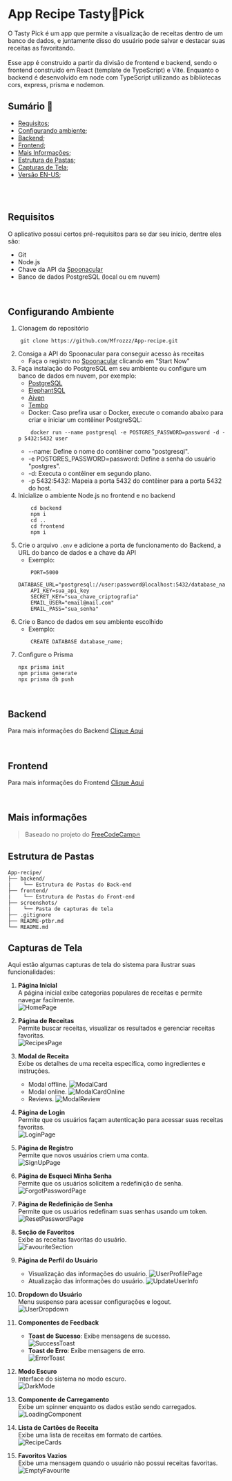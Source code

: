 # App Recipe Tasty🥐Pick

O Tasty Pick é um app que permite a visualização de receitas dentro de um banco de dados, e juntamente disso do usuário pode salvar e destacar suas receitas as favoritando.
<br>
<br>
Esse app é construido a partir da divisão de frontend e backend, sendo o frontend construido em React (template de TypeScript) e Vite. Enquanto o backend é desenvolvido em node com TypeScript utilizando as bibliotecas cors, express, prisma e nodemon.
<br>
## Sumário 📄

* [Requisitos](#requisitos);
* [Configurando ambiente](#setting-up);
* [Backend](#backend);
* [Frontend](#frontend);
* [Mais Informações](#more-info);
* [Estrutura de Pastas](#folder-structure);
* [Capturas de Tela](#screenshots);
* [Versão EN-US](https://github.com/Mfrozzz/App-recipe/blob/master/README.md);

<br>
<br>

## <span id="requisitos">Requisitos</span>

O aplicativo possui certos pré-requisitos para se dar seu inicio, dentre eles são:

* Git
* Node.js
* Chave da API da [Spoonacular](https://spoonacular.com/food-api)
* Banco de dados PostgreSQL (local ou em nuvem)

<br>

## <span id="setting-up">Configurando Ambiente</span>

1. Clonagem do repositório
```shell
    git clone https://github.com/Mfrozzz/App-recipe.git
```
2. Consiga a API do Spoonacular para conseguir acesso às receitas
    * Faça o registro no [Spoonacular](https://spoonacular.com/food-api) clicando em "Start Now"
3. Faça instalação do PostgreSQL em seu ambiente ou configure um banco de dados em nuvem, por exemplo:
    * [PostgreSQL](https://www.postgresql.org/download/)
    * [ElephantSQL](https://www.elephantsql.com/)
    * [Aiven](https://aiven.io/)
    * [Tembo](https://tembo.io/)
    * Docker: Caso prefira usar o Docker, execute o comando abaixo para criar e iniciar um contêiner PostgreSQL:
    ```shell
        docker run --name postgresql -e POSTGRES_PASSWORD=password -d -p 5432:5432 user
    ```
    * --name: Define o nome do contêiner como "postgresql".
    * -e POSTGRES_PASSWORD=password: Define a senha do usuário "postgres".
    * -d: Executa o contêiner em segundo plano.
    * -p 5432:5432: Mapeia a porta 5432 do contêiner para a porta 5432 do host.
4. Inicialize o ambiente Node.js no frontend e no backend
    ```shell
        cd backend
        npm i
        cd ..
        cd frontend
        npm i
    ```
5. Crie o arquivo `.env` e adicione a porta de funcionamento do Backend, a URL do banco de dados e a chave da API
    * Exemplo:
    ```dotenv
        PORT=5000
        DATABASE_URL="postgresql://user:password@localhost:5432/database_name"
        API_KEY=sua_api_key
        SECRET_KEY="sua_chave_criptografia"
        EMAIL_USER="email@mail.com"
        EMAIL_PASS="sua_senha"
    ```
6. Crie o Banco de dados em seu ambiente escolhido
    * Exemplo:
    ```shell
        CREATE DATABASE database_name;
    ```
7. Configure o Prisma
    ```
    npx prisma init
    npm prisma generate
    npx prisma db push
    ```

<br>

## <span id="backend">Backend</span>

Para mais informações do Backend [Clique Aqui](https://github.com/Mfrozzz/App-recipe/tree/master/backend)

<br>

## <span id="frontend">Frontend</span>

Para mais informações do Frontend [Clique Aqui](https://github.com/Mfrozzz/App-recipe/tree/master/frontend)

<br>

## <span id="more-info">Mais informações</span>

> Baseado no projeto do [FreeCodeCamp🔥](https://www.freecodecamp.org/news/full-stack-project-create-a-recipe-app-using-react-node-js/)

## <span id="folder-structure">Estrutura de Pastas</span>

```
App-recipe/
├── backend/
|    └── Estrutura de Pastas do Back-end
├── frontend/
|    └── Estrutura de Pastas do Front-end
├── screenshots/
|    └── Pasta de capturas de tela
├── .gitignore
├── README-ptbr.md
└── README.md
```

## <span id="screenshots">Capturas de Tela</span>

Aqui estão algumas capturas de tela do sistema para ilustrar suas funcionalidades:

1. **Página Inicial**  
   A página inicial exibe categorias populares de receitas e permite navegar facilmente.  
   ![HomePage](./screenshots/HomePage.png)

2. **Página de Receitas**  
   Permite buscar receitas, visualizar os resultados e gerenciar receitas favoritas.  
   ![RecipesPage](./screenshots/RecipesPage.png)

3. **Modal de Receita**  
   Exibe os detalhes de uma receita específica, como ingredientes e instruções.
   - Modal offline.
   ![ModalCard](./screenshots/ModalCard.png)
   - Modal online.
   ![ModalCardOnline](./screenshots/ModalRecipeWithLogin.png)
   - Reviews.
   ![ModalReview](./screenshots/ReviewSection.png)

4. **Página de Login**  
   Permite que os usuários façam autenticação para acessar suas receitas favoritas.  
   ![LoginPage](./screenshots/LoginPage.png)

5. **Página de Registro**  
   Permite que novos usuários criem uma conta.  
   ![SignUpPage](./screenshots/SignUpPage.png)

6. **Página de Esqueci Minha Senha**  
   Permite que os usuários solicitem a redefinição de senha.  
   ![ForgotPasswordPage](./screenshots/ForgotPasswordPage.png)

7. **Página de Redefinição de Senha**  
   Permite que os usuários redefinam suas senhas usando um token.  
   ![ResetPasswordPage](./screenshots/ResetPasswordPage.png)

8. **Seção de Favoritos**  
   Exibe as receitas favoritas do usuário.  
   ![FavouriteSection](./screenshots/FavouriteSection.png)

9. **Página de Perfil do Usuário**  
   - Visualização das informações do usuário.
   ![UserProfilePage](./screenshots/UserProfilePage.png)
   - Atualização das informações do usuário.
   ![UpdateUserInfo](./screenshots/UpdateUserPage.png)

10. **Dropdown do Usuário**  
    Menu suspenso para acessar configurações e logout.  
    ![UserDropdown](./screenshots/UserDropdown.png)

11. **Componentes de Feedback**  
    - **Toast de Sucesso**: Exibe mensagens de sucesso.  
      ![SuccessToast](./screenshots/SuccessToast.png)  
    - **Toast de Erro**: Exibe mensagens de erro.  
      ![ErrorToast](./screenshots/ErrorToast.png)

12. **Modo Escuro**  
    Interface do sistema no modo escuro.  
    ![DarkMode](./screenshots/DarkMode.png)

13. **Componente de Carregamento**  
    Exibe um spinner enquanto os dados estão sendo carregados.  
    ![LoadingComponent](./screenshots/LoadingComponent.png)

14. **Lista de Cartões de Receita**  
    Exibe uma lista de receitas em formato de cartões.  
    ![RecipeCards](./screenshots/RecipeCards.png)

15. **Favoritos Vazios**  
    Exibe uma mensagem quando o usuário não possui receitas favoritas.  
    ![EmptyFavourite](./screenshots/EmptyFavourite.png)